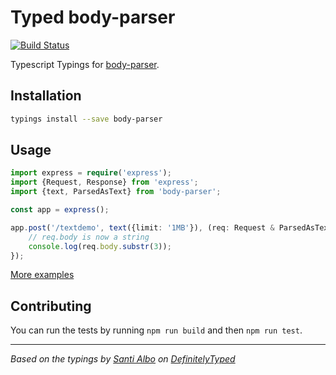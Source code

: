 # Typed body-parser
[![Build Status](https://travis-ci.org/felixfbecker/typed-body-parser.svg?branch=master)](https://travis-ci.org/felixfbecker/typed-body-parser)

Typescript Typings for [body-parser](https://github.com/expressjs/body-parser).

## Installation
```sh
typings install --save body-parser
```

## Usage

```ts
import express = require('express');
import {Request, Response} from 'express';
import {text, ParsedAsText} from 'body-parser';

const app = express();

app.post('/textdemo', text({limit: '1MB'}), (req: Request & ParsedAsText, res: Response) => {
    // req.body is now a string
    console.log(req.body.substr(3));
});

```

[More examples](./test/test.ts)

## Contributing
You can run the tests by running `npm run build` and then `npm run test`.


---------------------------------------

_Based on the typings by [Santi Albo](https://github.com/santialbo) on [DefinitelyTyped](https://github.com/DefinitelyTyped/DefinitelyTyped)_

